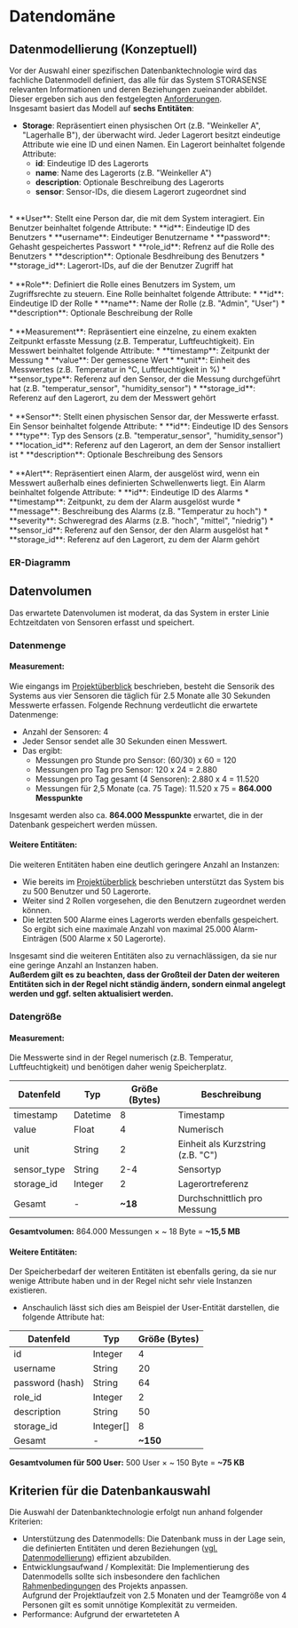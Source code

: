 # Datendomäne

## Datenmodellierung (Konzeptuell)
Vor der Auswahl einer spezifischen Datenbanktechnologie wird das fachliche Datenmodell definiert, das alle für das System STORASENSE relevanten Informationen und deren Beziehungen
zueinander abbildet. Dieser ergeben sich aus den festgelegten [Anforderungen](mvp.md). <br> Insgesamt basiert das Modell auf **sechs Entitäten**:

* **Storage**: Repräsentiert einen physischen Ort (z.B. "Weinkeller A", "Lagerhalle B"), der überwacht wird. Jeder Lagerort besitzt eindeutige Attribute wie eine ID und einen Namen.
Ein Lagerort beinhaltet folgende Attribute:
  * **id**: Eindeutige ID des Lagerorts
  * **name**: Name des Lagerorts (z.B. "Weinkeller A")
  * **description**: Optionale Beschreibung des Lagerorts
  * **sensor**: Sensor-IDs, die diesem Lagerort zugeordnet sind <br>
<br>
* **User**: Stellt eine Person dar, die mit dem System interagiert.
Ein Benutzer beinhaltet folgende Attribute:
  * **id**: Eindeutige ID des Benutzers
  * **username**: Eindeutiger Benutzername
  * **password**: Gehasht gespeichertes Passwort
  * **role_id**: Refrenz auf die Rolle des Benutzers
  * **description**: Optionale Besdhreibung des Benutzers
  * **storage_id**: Lagerort-IDs, auf die der Benutzer Zugriff hat <br>
<br>
* **Role**: Definiert die Rolle eines Benutzers im System, um Zugriffsrechte zu steuern.
Eine Rolle beinhaltet folgende Attribute:
  * **id**: Eindeutige ID der Rolle
  * **name**: Name der Rolle (z.B. "Admin", "User")
  * **description**: Optionale Beschreibung der Rolle <br>
<br>
* **Measurement**: Repräsentiert eine einzelne, zu einem exakten Zeitpunkt erfasste Messung (z.B. Temperatur, Luftfeuchtigkeit).
Ein Messwert beinhaltet folgende Attribute:
  * **timestamp**: Zeitpunkt der Messung
  * **value**: Der gemessene Wert
  * **unit**: Einheit des Messwertes (z.B. Temperatur in °C, Luftfeuchtigkeit in %)
  * **sensor_type**: Referenz auf den Sensor, der die Messung durchgeführt hat (z.B. "temperatur_sensor", "humidity_sensor")
  * **storage_id**: Referenz auf den Lagerort, zu dem der Messwert gehört <br>
<br>
* **Sensor**: Stellt einen physischen Sensor dar, der Messwerte erfasst.
Ein Sensor beinhaltet folgende Attribute:
  * **id**: Eindeutige ID des Sensors
  * **type**: Typ des Sensors (z.B. "temperatur_sensor", "humidity_sensor")
  * **location_id**: Referenz auf den Lagerort, an dem der Sensor installiert ist
  * **description**: Optionale Beschreibung des Sensors <br>
<br>
* **Alert**: Repräsentiert einen Alarm, der ausgelöst wird, wenn ein Messwert außerhalb eines definierten Schwellenwerts liegt.
Ein Alarm beinhaltet folgende Attribute:
  * **id**: Eindeutige ID des Alarms
  * **timestamp**: Zeitpunkt, zu dem der Alarm ausgelöst wurde
  * **message**: Beschreibung des Alarms (z.B. "Temperatur zu hoch")
  * **severity**: Schweregrad des Alarms (z.B. "hoch", "mittel", "niedrig")
  * **sensor_id**: Referenz auf den Sensor, der den Alarm ausgelöst hat
  * **storage_id**: Referenz auf den Lagerort, zu dem der Alarm gehört <br>

### ER-Diagramm

## Datenvolumen
Das erwartete Datenvolumen ist moderat, da das System in erster Linie Echtzeitdaten von Sensoren erfasst und speichert.

### Datenmenge
#### Measurement:
Wie eingangs im [Projektüberblick](mvp.md#funktionale-anforderungen) beschrieben, besteht die Sensorik des Systems aus vier Sensoren die täglich für 2.5 Monate alle 30 Sekunden Messwerte erfassen.
Folgende Rechnung verdeutlicht die erwartete Datenmenge:
* Anzahl der Sensoren: 4
* Jeder Sensor sendet alle 30 Sekunden einen Messwert.
* Das ergibt:
  * Messungen pro Stunde pro Sensor: (60/30) x 60 = 120
  * Messungen pro Tag pro Sensor: 120 x 24 = 2.880
  * Messungen pro Tag gesamt (4 Sensoren): 2.880 x 4 = 11.520
  * Messungen für 2,5 Monate (ca. 75 Tage): 11.520 x 75 = **864.000 Messpunkte**

Insgesamt werden also ca. **864.000 Messpunkte** erwartet, die in der Datenbank gespeichert werden müssen.

#### Weitere Entitäten:
Die weiteren Entitäten haben eine deutlich geringere Anzahl an Instanzen:
* Wie bereits im [Projektüberblick](mvp.md#funktionale-anforderungen) beschrieben unterstützt das System bis zu 500 Benutzer und 50 Lagerorte.
* Weiter sind 2 Rollen vorgesehen, die den Benutzern zugeordnet werden können.
* Die letzten 500 Alarme eines Lagerorts werden ebenfalls gespeichert. So ergibt sich eine maximale Anzahl von maximal 25.000 Alarm-Einträgen (500 Alarme x 50 Lagerorte).

Insgesamt sind die weiteren Entitäten also zu vernachlässigen, da sie nur eine geringe Anzahl an Instanzen haben. <br>
**Außerdem gilt es zu beachten, dass der Großteil der Daten der weiteren Entitäten sich in der Regel nicht ständig ändern, sondern einmal angelegt werden und ggf. selten aktualisiert werden.**


### Datengröße
#### Measurement:
Die Messwerte sind in der Regel numerisch (z.B. Temperatur, Luftfeuchtigkeit) und benötigen daher wenig Speicherplatz. <br>

| Datenfeld     | Typ         | Größe (Bytes) | Beschreibung                        |
|--------------|-------------|----------|-------------------------------------|
| timestamp           | Datetime     | 8        | Timestamp           |
| value         | Float      | 4        | Numerisch                  |
| unit  | String      | 2        |  Einheit als Kurzstring (z.B. "C")              |
| sensor_type    | String    | 2-4      | Sensortyp            |
| storage_id        | Integer       | 2        | Lagerortreferenz                   |
| Gesamt         | -      | **~18**  | Durchschnittlich pro Messung               |

**Gesamtvolumen:**
864.000 Messungen × ~ 18 Byte = **~15,5 MB**

#### Weitere Entitäten:
Der Speicherbedarf der weiteren Entitäten ist ebenfalls gering, da sie nur wenige Attribute haben und in der Regel nicht sehr viele Instanzen existieren. <br>

* Anschaulich lässt sich dies am Beispiel der User-Entität darstellen, die folgende Attribute hat:

| Datenfeld    | Typ      | Größe (Bytes) |
|--------------|----------|---------------|
| id           | Integer  | 4             |
| username     | String   | 20           |
| password (hash)    | String   | 64            |
| role_id      | Integer  | 2             |
| description  | String   | 50          |
| storage_id   | Integer[]  | 8           |
| Gesamt       | -        | **~150**      |

**Gesamtvolumen für 500 User:**
500 User × ~ 150 Byte = **~75 KB**

## Kriterien für die Datenbankauswahl
Die Auswahl der Datenbanktechnologie erfolgt nun anhand folgender Kriterien:

* Unterstützung des Datenmodells: Die Datenbank muss in der Lage sein, die definierten Entitäten und deren Beziehungen ([vgl. Datenmodellierung](data_eva.md#datenmodellierung)) effizient abzubilden.
* Entwicklungsaufwand / Komplexität: Die Implementierung des Datenmodells sollte sich insbesondere den fachlichen [Rahmenbedingungen](mvp.md#rahmenbedingungen) des Projekts anpassen. <br> Aufgrund der Projektlaufzeit von 2.5 Monaten und der Teamgröße von 4 Personen gilt es somit unnötige Komplexität zu vermeiden.
* Performance: Aufgrund der erwarteteten A
